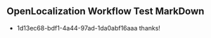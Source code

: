 ## OpenLocalization Workflow Test MarkDown
* 1d13ec68-bdf1-4a44-97ad-1da0abf16aaa thanks!

<!--HONumber=Jul16_HO4-->


